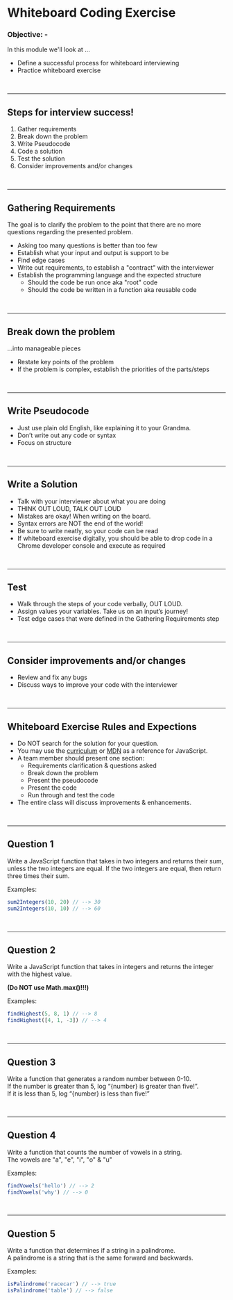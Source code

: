 # Whiteboard Coding Exercise

### **Objective: -**

In this module we'll look at ...

- Define a successful process for whiteboard interviewing
- Practice whiteboard exercise

<br>

---

## Steps for interview success!

1. Gather requirements
1. Break down the problem
1. Write Pseudocode
1. Code a solution
1. Test the solution
1. Consider improvements and/or changes

<br>

---

## Gathering Requirements

The goal is to clarify the problem to the point that there are no more questions regarding the presented problem.

- Asking too many questions is better than too few
- Establish what your input and output is support to be
- Find edge cases
- Write out requirements, to establish a "contract" with the interviewer
- Establish the programming language and the expected structure
    - Should the code be run once aka "root" code
    - Should the code be written in a function aka reusable code
  
<br>

---

## Break down the problem

...into manageable pieces

- Restate key points of the problem
- If the problem is complex, establish the priorities of the parts/steps

<br>

---

## Write Pseudocode

- Just use plain old English, like explaining it to your Grandma.
- Don’t write out any code or syntax
- Focus on structure


<br>

---

## Write a Solution

- Talk with your interviewer about what you are doing
- THINK OUT LOUD, TALK OUT LOUD
- Mistakes are okay!   When writing on the board.
- Syntax errors are NOT the end of the world!
- Be sure to write neatly, so your code can be read
- If whiteboard exercise digitally, you should be able to drop code in a Chrome developer console and execute as required
  
<br>

---

## Test

- Walk through the steps of your code verbally, OUT LOUD.
- Assign values your variables. Take us on an input’s journey!
- Test edge cases that were defined in the Gathering Requirements step
  
<br>

---

## Consider improvements and/or changes

- Review and fix any bugs
- Discuss ways to improve your code with the interviewer

<br>

---

## Whiteboard Exercise Rules and Expections

- Do NOT search for the solution for your question.
- You may use the [curriculum](https://github.com/savvy-coders/sc-curriculum) or [MDN](https://developer.mozilla.org/) as a reference for JavaScript.
- A team member should present one section:
    - Requirements clarification & questions asked
    - Break down the problem
    - Present the pseudocode
    - Present the code
    - Run through and test the code
- The entire class will discuss improvements & enhancements.

<br>

---

## Question 1

Write a JavaScript function that takes in two integers and returns their sum, unless the two integers are equal. If the two integers are equal, then return three times their sum.

Examples:
```javascript
sum2Integers(10, 20) // --> 30
sum2Integers(10, 10) // --> 60
```

<br>

---

## Question 2

Write a JavaScript function that takes in integers and returns the integer with the highest value.

**(Do NOT use Math.max()!!!)**

Examples:
```javascript
findHighest(5, 8, 1) // --> 8
findHighest([4, 1, -3]) // --> 4
```

<br>

---

## Question 3

Write a function that generates a random number between 0-10.  
If the number is greater than 5, log “{number} is greater than five!”.  
If it is less than 5, log “{number} is less than five!”

<br>

---

## Question 4

Write a function that counts the number of vowels in a string.  
The vowels are "a", "e", "i", "o" & "u"

Examples:
```javascript
findVowels('hello') // --> 2
findVowels('why') // --> 0
```

<br>

---

## Question 5

Write a function that determines if a string in a palindrome.  
A palindrome is a string that is the same forward and backwards.

Examples:
```javascript
isPalindrome('racecar') // --> true
isPalindrome('table') // --> false
```

